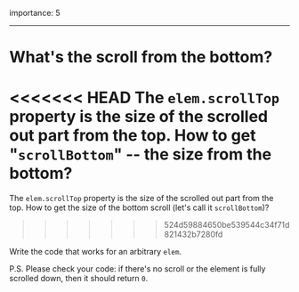 importance: 5

---

# What's the scroll from the bottom?

<<<<<<< HEAD
The `elem.scrollTop` property is the size of the scrolled out part from the top. How to get "`scrollBottom`" -- the size from the bottom?
=======
The `elem.scrollTop` property is the size of the scrolled out part from the top. How to get the size of the bottom scroll (let's call it `scrollBottom`)?
>>>>>>> 524d59884650be539544c34f71d821432b7280fd

Write the code that works for an arbitrary `elem`.

P.S. Please check your code: if there's no scroll or the element is fully scrolled down, then it should return `0`.
